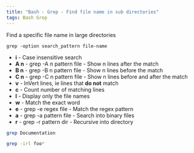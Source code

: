 ```yaml
---
title: "Bash - Grep - Find file name in sub directories"
tags: Bash Grep
---
```



Find a specific file name in large directories

`grep -option search_pattern file-name`

- **i** - Case insensitive search
- **A n** - grep -A n pattern file - Show n lines after the match  
- **B n** - grep -B n pattern file - Show n lines before the match  
- **C n** - grep -C n pattern file - Show n lines before and after the match  
- **v** - InVert lines, ie lines that **do not** match  
- **c** - Count number of matching lines  
- **l** - Display only the file names  
- **w** - Match the exact word  
- **e** - grep -e regex file - Match the regex pattern  
- **a** - grep -a pattern file - Search into binary files  
- **r** - grep -r pattern dir - Recursive into directory


```bash
grep Documentation

grep -irl foo*
```
